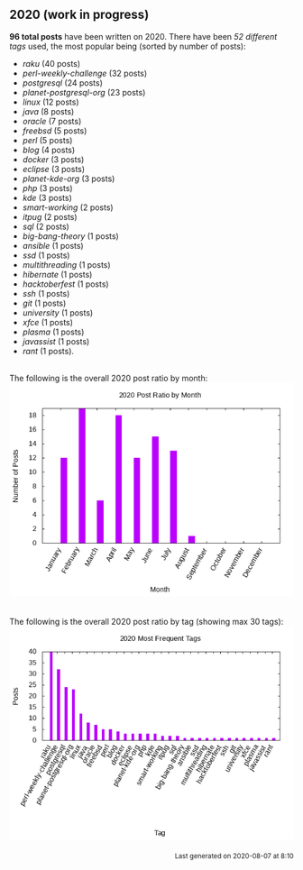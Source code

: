 ## 2020 (work in progress)

**96 total posts** have been written on 2020.
There have been *52 different tags* used, the most
popular being (sorted by number of posts):
 
- *raku* (40 posts)  
- *perl-weekly-challenge* (32 posts)  
- *postgresql* (24 posts)  
- *planet-postgresql-org* (23 posts)  
- *linux* (12 posts)  
- *java* (8 posts)  
- *oracle* (7 posts)  
- *freebsd* (5 posts)  
- *perl* (5 posts)  
- *blog* (4 posts)  
- *docker* (3 posts)  
- *eclipse* (3 posts)  
- *planet-kde-org* (3 posts)  
- *php* (3 posts)  
- *kde* (3 posts)  
- *smart-working* (2 posts)  
- *itpug* (2 posts)  
- *sql* (2 posts)  
- *big-bang-theory* (1 posts)  
- *ansible* (1 posts)  
- *ssd* (1 posts)  
- *multithreading* (1 posts)  
- *hibernate* (1 posts)  
- *hacktoberfest* (1 posts)  
- *ssh* (1 posts)  
- *git* (1 posts)  
- *university* (1 posts)  
- *xfce* (1 posts)  
- *plasma* (1 posts)  
- *javassist* (1 posts)  
- *rant* (1 posts).<br/>
<br/>
The following is the overall 2020 post ratio by month:
<br/>
    <center>
      <img src="/images/stats/2020-months.png" alt="2020 post ratio per month" />
    </center>
<br/>

<br/>
The following is the overall 2020 post ratio by tag (showing max 30 tags):
<br/>
  <center>
    <img src="/images/stats/2020-tags.png" alt="2020 post ratio per tag" />
  </center>
<br/>

<div align="right">
<small>
Last generated on 2020-08-07 at 8:10
</small>
</div>

<br/>
